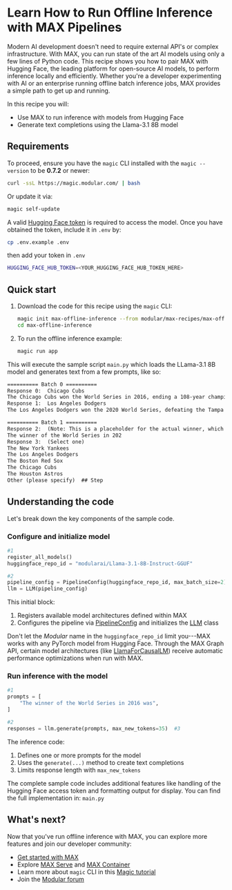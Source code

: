 # Learn How to Run Offline Inference with MAX Pipelines

Modern AI development doesn't need to require external API's or complex infrastructure. With MAX, you can run state of the art AI models using only a few lines of Python code. This recipe shows you how to pair MAX with Hugging Face, the leading platform for open-source AI models, to perform inference locally and efficiently. Whether you're a developer experimenting with AI or an enterprise running offline batch inference jobs, MAX provides a simple path to get up and running.

In this recipe you will:

- Use MAX to run inference with models from Hugging Face
- Generate text completions using the Llama-3.1 8B model

## Requirements

To proceed, ensure you have the `magic` CLI installed with the `magic --version` to be **0.7.2** or newer:

```bash
curl -ssL https://magic.modular.com/ | bash
```

Or update it via:

```bash
magic self-update
```

A valid [Hugging Face token](https://huggingface.co/settings/tokens) is required to access the model.
Once you have obtained the token, include it in `.env` by:

```bash
cp .env.example .env
```

then add your token in `.env`

```bash
HUGGING_FACE_HUB_TOKEN=<YOUR_HUGGING_FACE_HUB_TOKEN_HERE>
```

## Quick start

1. Download the code for this recipe using the `magic` CLI:

    ```bash
    magic init max-offline-inference --from modular/max-recipes/max-offline-inference
    cd max-offline-inference
    ```

2. To run the offline inference example:

    ```bash
    magic run app
    ```

This will execute the sample script `main.py` which loads the LLama-3.1 8B model and generates text from a few prompts, like so:

```txt
========== Batch 0 ==========
Response 0:  Chicago Cubs
The Chicago Cubs won the World Series in 2016, ending a 108-year championship drought. The Cubs defeated the Cleveland Indians in the series, 4
Response 1:  Los Angeles Dodgers
The Los Angeles Dodgers won the 2020 World Series, defeating the Tampa Bay Rays in six games. The Dodgers won the final game 3-1

========== Batch 1 ==========
Response 2:  (Note: This is a placeholder for the actual winner, which will be determined by the outcome of the 2024 season.)
The winner of the World Series in 202
Response 3:  (Select one)
The New York Yankees
The Los Angeles Dodgers
The Boston Red Sox
The Chicago Cubs
The Houston Astros
Other (please specify)  ## Step
```

## Understanding the code

Let's break down the key components of the sample code.

### Configure and initialize model

```python
#1
register_all_models()
huggingface_repo_id = "modularai/Llama-3.1-8B-Instruct-GGUF"

#2
pipeline_config = PipelineConfig(huggingface_repo_id, max_batch_size=2)
llm = LLM(pipeline_config)
```

This initial block:

1. Registers available model architectures defined within MAX
2. Configures the pipeline via [PipelineConfig](https://docs.modular.com/max/api/python/pipelines/config/#max.pipelines.config.PipelineConfig) and initializes the [LLM](https://docs.modular.com/max/api/python/entrypoints#max.entrypoints.LLM) class

Don't let the *Modular* name in the `huggingface_repo_id` limit you---MAX works with any PyTorch model from Hugging Face. Through the MAX Graph API, certain model architectures (like [LlamaForCausalLM](https://huggingface.co/docs/transformers/v4.48.0/en/model_doc/llama#transformers.LlamaForCausalLM)) receive automatic performance optimizations when run with MAX.

### Run inference with the model

```python
#1
prompts = [
    "The winner of the World Series in 2016 was",
]

#2
responses = llm.generate(prompts, max_new_tokens=35)  #3
```

The inference code:

1. Defines one or more prompts for the model
2. Uses the `generate(...)` method to create text completions
3. Limits response length with `max_new_tokens`

The complete sample code includes additional features like handling of the Hugging Face access token and formatting output for display. You can find the full implementation in: `main.py`

## What's next?

Now that you've run offline inference with MAX, you can explore more features and join our developer community:

- [Get started with MAX](https://docs.modular.com/max/get-started)
- Explore [MAX Serve](https://docs.modular.com/max/serve) and [MAX Container](https://docs.modular.com/max/container/)
- Learn more about `magic` CLI in this [Magic tutorial](https://docs.modular.com/max/tutorials/magic)
- Join the [Modular forum](https://forum.modular.com/)
